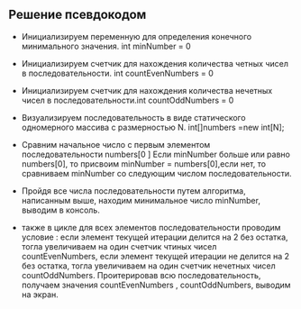## Решение псевдокодом
* Инициализируем переменную для определения конечного минимального значения. int minNumber = 0
* Инициализируем счетчик для нахождения количества четных чисел в последовательности. int countEvenNumbers = 0 
* Инициализируем счетчик для нахождения количества нечетных чисел в последовательности.int countOddNumbers = 0
* Визуализируем последовательность в виде статического одномерного массива с размерностью N. int[]numbers =new int[N];
* Сравним начальное число с первым элементом последовательности numbers[0 ] Если minNumber больше или равно numbers[0], то присвоим minNumber = numbers[0],если нет, то сравниваем minNumber со следующим числом последовательности.
* Пройдя все числа последовательности путем алгоритма, написанным выше, находим минимальное число minNumber, выводим в консоль.

* также в цикле для всех элементов последовательности проводим условие : если элемент текущей итерации делится на 2 без остатка, тогла увеличиваем на один счетчик чтиных чисел countEvenNumbers, если элемент текущей итерации не делится на 2 без остатка, тогла увеличиваем на один счетчик нечетных чисел countOddNumbers.
Проитерировав всю последовательность, получаем значения countEvenNumbers , countOddNumbers, выводим на экран.

